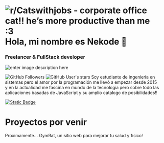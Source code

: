 
# ![r/Catswithjobs - corporate office cat!! he’s more productive than me :3](https://imgs.search.brave.com/NQjzU5bSv8G1i5lhxMeTMV6xg2hiNeexyvij7TkPtO4/rs:fit:860:0:0:0/g:ce/aHR0cHM6Ly9hLnRo/dW1icy5yZWRkaXRt/ZWRpYS5jb20vTTJp/ZGtBRmxBSkljak51/a2xpSzhUNnIyQzBW/Um1FbTEwLWFoakNO/bWRrNC5qcGc) Hola, mi nombre es Nekode 👋
### Freelancer & FullStack developer
![enter image description here](https://images-wixmp-ed30a86b8c4ca887773594c2.wixmp.com/f/488f115d-6e44-4ccd-b238-b2699af64966/d7bmt54-cde04c58-1c7d-41d2-84aa-ba777a5e5e57.jpg/v1/fill/w_1600,h_900,q_75,strp/web_developer_wallpaper__code__by_plusjack_d7bmt54-fullview.jpg?token=eyJ0eXAiOiJKV1QiLCJhbGciOiJIUzI1NiJ9.eyJzdWIiOiJ1cm46YXBwOjdlMGQxODg5ODIyNjQzNzNhNWYwZDQxNWVhMGQyNmUwIiwiaXNzIjoidXJuOmFwcDo3ZTBkMTg4OTgyMjY0MzczYTVmMGQ0MTVlYTBkMjZlMCIsIm9iaiI6W1t7ImhlaWdodCI6Ijw9OTAwIiwicGF0aCI6IlwvZlwvNDg4ZjExNWQtNmU0NC00Y2NkLWIyMzgtYjI2OTlhZjY0OTY2XC9kN2JtdDU0LWNkZTA0YzU4LTFjN2QtNDFkMi04NGFhLWJhNzc3YTVlNWU1Ny5qcGciLCJ3aWR0aCI6Ijw9MTYwMCJ9XV0sImF1ZCI6WyJ1cm46c2VydmljZTppbWFnZS5vcGVyYXRpb25zIl19.vHgupyecAg5BSAmKddsETVA6TmT2Dp-kGL64C5Oprqk)


![GitHub Followers](https://img.shields.io/github/followers/VictorManuelCarrillo?style=social) ![GitHub User's stars](https://img.shields.io/github/stars/VictorManuelCarrillo)
Soy estudiante de ingenieria en sistemas pero el amor por la programación me llevó a empezar desde 2015 y en la actualidad me fascina en mundo de la tecnologia pero sobre todo las aplicaciones basadas de JavaScript y su amplio catalogo de posibilidades!!

[![Static Badge](https://img.shields.io/badge/VictorManuelCarrillo-white?style=for-the-badge&logo=github&label=GitHub&labelColor=black)](https://github.com/VictorManuelCarrillo)

# Proyectos por venir
Proximamente... GymRat, un sitio web para mejorar tu salud y físico!
